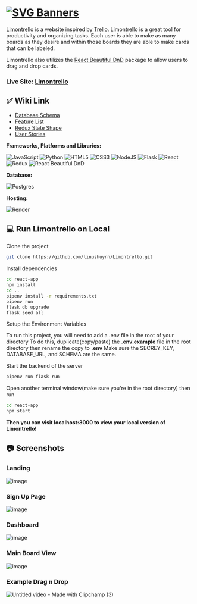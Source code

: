 # [![SVG Banners](https://svg-banners.vercel.app/api?type=luminance&text1=Limontrello%20🍋&width=1000&height=350)](https://github.com/Akshay090/svg-banners)

[Limontrello](https://limontrello.onrender.com/) is a website inspired by [Trello](https://trello.com/home). Limontrello is a great tool for productivity and organizing tasks. Each user is able to make as many boards as they desire and within those boards they are able to make cards that can be labeled. 

Limontrello also utilizes the [React Beautiful DnD](https://github.com/atlassian/react-beautiful-dnd) package to allow users to drag and drop cards.

### Live Site: [Limontrello](https://limontrello.onrender.com/)

## ✅ Wiki Link

- [Database Schema](https://github.com/linushuynh/Limontrello/wiki/DB-Schema-1.1)
- [Feature List](https://github.com/linushuynh/Limontrello/wiki/Features-List)
- [Redux State Shape](https://github.com/linushuynh/Limontrello/wiki/Redux-Shape)
- [User Stories](https://github.com/linushuynh/Limontrello/wiki/User-Stories)

**Frameworks, Platforms and Libraries:**

![JavaScript](https://img.shields.io/badge/javascript-%23323330.svg?style=for-the-badge&logo=javascript&logoColor=%23F7DF1E) ![Python](https://img.shields.io/badge/python-yellow?style=for-the-badge&logo=python&logoColor=blue) ![HTML5](https://img.shields.io/badge/html5-%23E34F26.svg?style=for-the-badge&logo=html5&logoColor=white) ![CSS3](https://img.shields.io/badge/css3-%231572B6.svg?style=for-the-badge&logo=css3&logoColor=white) ![NodeJS](https://img.shields.io/badge/node.js-6DA55F?style=for-the-badge&logo=node.js&logoColor=white) ![Flask](https://img.shields.io/badge/Flask-%23404d59.svg?style=for-the-badge&logo=flask&logoColor=%2361DAFB) ![React](https://img.shields.io/badge/react-%2320232a.svg?style=for-the-badge&logo=react&logoColor=%2361DAFB) ![Redux](https://img.shields.io/badge/redux-%23593d88.svg?style=for-the-badge&logo=redux&logoColor=white) ![React Beautiful DnD](https://img.shields.io/badge/React_Beautiful_DnD-ff69b4?style=for-the-badge&logo=react&logoColor=69FFB4)

**Database:**

![Postgres](https://img.shields.io/badge/postgres-%23316192.svg?style=for-the-badge&logo=postgresql&logoColor=white)

**Hosting:**

![Render](https://img.shields.io/badge/Render-informational?style=for-the-badge&logo=render&logoColor=%5bdec3)

## 💻 Run Limontrello on Local

Clone the project

```bash
git clone https://github.com/linushuynh/Limontrello.git
```

Install dependencies

```bash
cd react-app
npm install
cd ..
pipenv install -r requirements.txt
pipenv run
flask db upgrade
flask seed all
```

Setup the Environment Variables

To run this project, you will need to add a .env file in the root of your directory
To do this, duplicate(copy/paste) the **.env.example** file in the root directory then rename the copy to **.env**
Make sure the SECREY_KEY, DATABASE_URL, and SCHEMA are the same.

Start the backend of the server

```bash
pipenv run flask run
```

Open another terminal window(make sure you're in the root directory) then run 

```bash
cd react-app
npm start
```

**Then you can visit localhost:3000 to view your local version of Limontrello!**

## 📷 Screenshots

### Landing
![image](https://user-images.githubusercontent.com/109188075/211251771-6178d9f0-83cc-4219-a8e5-a731db11e800.png)

### Sign Up Page
![image](https://user-images.githubusercontent.com/109188075/211121260-9e91ed1d-bf89-4490-a3bf-b14490ca284f.png)

### Dashboard
![image](https://user-images.githubusercontent.com/109188075/211121661-db485c3e-6944-4717-962f-3cf3c3e7aadf.png)


### Main Board View
![image](https://user-images.githubusercontent.com/109188075/211121437-6db9aff8-138f-434d-882a-0a17171c25df.png)

### Example Drag n Drop
![Untitled video - Made with Clipchamp (3)](https://user-images.githubusercontent.com/109188075/211144776-ab4b6b14-a887-4059-85ab-d05a80a9c3fc.gif)

